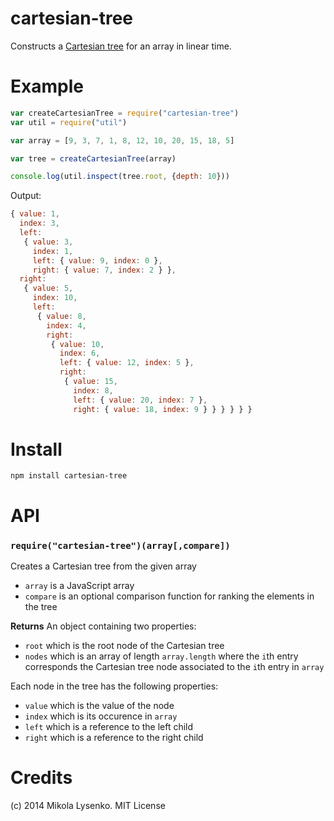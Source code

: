 cartesian-tree
==============
Constructs a [Cartesian tree](http://en.wikipedia.org/wiki/Cartesian_tree) for an array in linear time.

# Example

```javascript
var createCartesianTree = require("cartesian-tree")
var util = require("util")

var array = [9, 3, 7, 1, 8, 12, 10, 20, 15, 18, 5]

var tree = createCartesianTree(array)

console.log(util.inspect(tree.root, {depth: 10}))
```

Output:

```javascript
{ value: 1,
  index: 3,
  left:
   { value: 3,
     index: 1,
     left: { value: 9, index: 0 },
     right: { value: 7, index: 2 } },
  right:
   { value: 5,
     index: 10,
     left:
      { value: 8,
        index: 4,
        right:
         { value: 10,
           index: 6,
           left: { value: 12, index: 5 },
           right:
            { value: 15,
              index: 8,
              left: { value: 20, index: 7 },
              right: { value: 18, index: 9 } } } } } }
```

# Install

```
npm install cartesian-tree
```

# API

### `require("cartesian-tree")(array[,compare])`
Creates a Cartesian tree from the given array

* `array` is a JavaScript array
* `compare` is an optional comparison function for ranking the elements in the tree

**Returns** An object containing two properties:

* `root` which is the root node of the Cartesian tree
* `nodes` which is an array of length `array.length` where the `i`th entry corresponds the Cartesian tree node associated to the `i`th entry in `array`

Each node in the tree has the following properties:

* `value` which is the value of the node
* `index` which is its occurence in `array`
* `left` which is a reference to the left child
* `right` which is a reference to the right child

# Credits
(c) 2014 Mikola Lysenko. MIT License